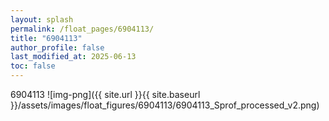 ```yaml
---
layout: splash
permalink: /float_pages/6904113/
title: "6904113"
author_profile: false
last_modified_at: 2025-06-13
toc: false
---
```

 
6904113
![img-png]({{ site.url }}{{ site.baseurl }}/assets/images/float_figures/6904113/6904113_Sprof_processed_v2.png)